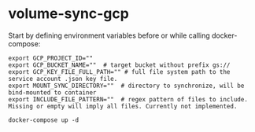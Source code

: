 # volume-sync-gcp

Start by defining environment variables before or while calling docker-compose:
```
export GCP_PROJECT_ID="" 
export GCP_BUCKET_NAME=""  # target bucket without prefix gs://
export GCP_KEY_FILE_FULL_PATH="" # full file system path to the service account .json key file.
export MOUNT_SYNC_DIRECTORY=""  # directory to synchronize, will be bind-mounted to container
export INCLUDE_FILE_PATTERN=""  # regex pattern of files to include. Missing or empty will imply all files. Currently not implemented.

docker-compose up -d
```